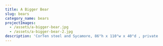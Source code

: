 ```yaml
---
title: A Bigger Bear
slug: bears
category_name: bears
projectImages:
  - /assets/a-bigger-bear.jpg
  - /assets/a-bigger-bear-2.jpg
description: 'CorTen steel and Sycamore, 86"h x 110"w x 40"d , private collection NH, 2003'
---
```


